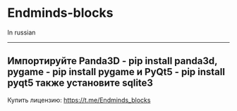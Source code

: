 # Endminds-blocks
In russian

--------------------------
Импортируйте Panda3D - pip install panda3d, pygame - pip install pygame и PyQt5 - pip install pyqt5 также установите sqlite3
--------------------------


Купить лицензию:
https://t.me/Endminds_blocks
